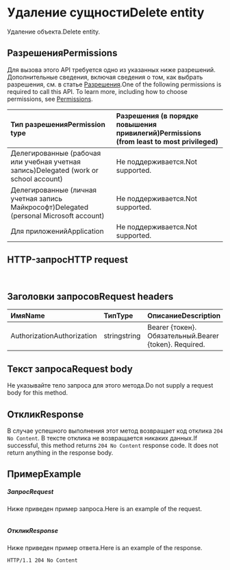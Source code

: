 # <a name="delete-entity"></a><span data-ttu-id="1bfaf-101">Удаление сущности</span><span class="sxs-lookup"><span data-stu-id="1bfaf-101">Delete entity</span></span>

<span data-ttu-id="1bfaf-102">Удаление объекта.</span><span class="sxs-lookup"><span data-stu-id="1bfaf-102">Delete entity.</span></span>
## <a name="permissions"></a><span data-ttu-id="1bfaf-103">Разрешения</span><span class="sxs-lookup"><span data-stu-id="1bfaf-103">Permissions</span></span>
<span data-ttu-id="1bfaf-p101">Для вызова этого API требуется одно из указанных ниже разрешений. Дополнительные сведения, включая сведения о том, как выбрать разрешения, см. в статье [Разрешения](../../../concepts/permissions_reference.md).</span><span class="sxs-lookup"><span data-stu-id="1bfaf-p101">One of the following permissions is required to call this API. To learn more, including how to choose permissions, see [Permissions](../../../concepts/permissions_reference.md).</span></span>

|<span data-ttu-id="1bfaf-106">Тип разрешения</span><span class="sxs-lookup"><span data-stu-id="1bfaf-106">Permission type</span></span>      | <span data-ttu-id="1bfaf-107">Разрешения (в порядке повышения привилегий)</span><span class="sxs-lookup"><span data-stu-id="1bfaf-107">Permissions (from least to most privileged)</span></span>              |
|:--------------------|:---------------------------------------------------------|
|<span data-ttu-id="1bfaf-108">Делегированные (рабочая или учебная учетная запись)</span><span class="sxs-lookup"><span data-stu-id="1bfaf-108">Delegated (work or school account)</span></span> | <span data-ttu-id="1bfaf-109">Не поддерживается.</span><span class="sxs-lookup"><span data-stu-id="1bfaf-109">Not supported.</span></span>    |
|<span data-ttu-id="1bfaf-110">Делегированные (личная учетная запись Майкрософт)</span><span class="sxs-lookup"><span data-stu-id="1bfaf-110">Delegated (personal Microsoft account)</span></span> | <span data-ttu-id="1bfaf-111">Не поддерживается.</span><span class="sxs-lookup"><span data-stu-id="1bfaf-111">Not supported.</span></span>    |
|<span data-ttu-id="1bfaf-112">Для приложений</span><span class="sxs-lookup"><span data-stu-id="1bfaf-112">Application</span></span> | <span data-ttu-id="1bfaf-113">Не поддерживается.</span><span class="sxs-lookup"><span data-stu-id="1bfaf-113">Not supported.</span></span> |

## <a name="http-request"></a><span data-ttu-id="1bfaf-114">HTTP-запрос</span><span class="sxs-lookup"><span data-stu-id="1bfaf-114">HTTP request</span></span>
<!-- { "blockType": "ignored" } -->
```http


```
## <a name="request-headers"></a><span data-ttu-id="1bfaf-115">Заголовки запросов</span><span class="sxs-lookup"><span data-stu-id="1bfaf-115">Request headers</span></span>
| <span data-ttu-id="1bfaf-116">Имя</span><span class="sxs-lookup"><span data-stu-id="1bfaf-116">Name</span></span>       | <span data-ttu-id="1bfaf-117">Тип</span><span class="sxs-lookup"><span data-stu-id="1bfaf-117">Type</span></span> | <span data-ttu-id="1bfaf-118">Описание</span><span class="sxs-lookup"><span data-stu-id="1bfaf-118">Description</span></span>|
|:---------------|:--------|:----------|
| <span data-ttu-id="1bfaf-119">Authorization</span><span class="sxs-lookup"><span data-stu-id="1bfaf-119">Authorization</span></span>  | <span data-ttu-id="1bfaf-120">string</span><span class="sxs-lookup"><span data-stu-id="1bfaf-120">string</span></span>  | <span data-ttu-id="1bfaf-p102">Bearer {токен}. Обязательный.</span><span class="sxs-lookup"><span data-stu-id="1bfaf-p102">Bearer {token}. Required.</span></span> |

## <a name="request-body"></a><span data-ttu-id="1bfaf-123">Текст запроса</span><span class="sxs-lookup"><span data-stu-id="1bfaf-123">Request body</span></span>
<span data-ttu-id="1bfaf-124">Не указывайте тело запроса для этого метода.</span><span class="sxs-lookup"><span data-stu-id="1bfaf-124">Do not supply a request body for this method.</span></span>

## <a name="response"></a><span data-ttu-id="1bfaf-125">Отклик</span><span class="sxs-lookup"><span data-stu-id="1bfaf-125">Response</span></span>

<span data-ttu-id="1bfaf-p103">В случае успешного выполнения этот метод возвращает код отклика `204 No Content`. В тексте отклика не возвращается никаких данных.</span><span class="sxs-lookup"><span data-stu-id="1bfaf-p103">If successful, this method returns `204 No Content` response code. It does not return anything in the response body.</span></span>

## <a name="example"></a><span data-ttu-id="1bfaf-128">Пример</span><span class="sxs-lookup"><span data-stu-id="1bfaf-128">Example</span></span>
##### <a name="request"></a><span data-ttu-id="1bfaf-129">Запрос</span><span class="sxs-lookup"><span data-stu-id="1bfaf-129">Request</span></span>
<span data-ttu-id="1bfaf-130">Ниже приведен пример запроса.</span><span class="sxs-lookup"><span data-stu-id="1bfaf-130">Here is an example of the request.</span></span>
<!-- {
  "blockType": "ignored",
  "name": "delete_entity"
}-->
```http

```
##### <a name="response"></a><span data-ttu-id="1bfaf-131">Отклик</span><span class="sxs-lookup"><span data-stu-id="1bfaf-131">Response</span></span>
<span data-ttu-id="1bfaf-132">Ниже приведен пример ответа.</span><span class="sxs-lookup"><span data-stu-id="1bfaf-132">Here is an example of the response.</span></span>
<!-- {
  "blockType": "ignored",
  "truncated": true
} -->
```http
HTTP/1.1 204 No Content
```

<!-- uuid: 8fcb5dbc-d5aa-4681-8e31-b001d5168d79
2015-10-25 14:57:30 UTC -->
<!-- {
  "type": "#page.annotation",
  "description": "Delete entity",
  "keywords": "",
  "section": "documentation",
  "tocPath": ""
}-->
